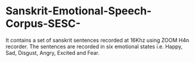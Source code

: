 # Sanskrit-Emotional-Speech-Corpus-SESC-
It contains a set of sanskrit sentences recorded at 16Khz using ZOOM H4n recorder. The sentences are recorded in six emotional states i.e. Happy, Sad, Disgust, Angry, Excited and Fear. 
